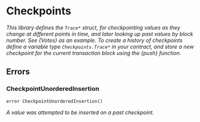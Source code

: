 # Checkpoints







*This library defines the `Trace*` struct, for checkpointing values as they change at different points in time, and later looking up past values by block number. See {Votes} as an example. To create a history of checkpoints define a variable type `Checkpoints.Trace*` in your contract, and store a new checkpoint for the current transaction block using the {push} function.*



## Errors

### CheckpointUnorderedInsertion

```solidity
error CheckpointUnorderedInsertion()
```



*A value was attempted to be inserted on a past checkpoint.*



